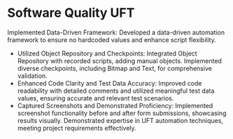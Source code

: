 # Software Quality UFT
 Implemented Data-Driven Framework: Developed a data-driven automation framework to ensure no hardcoded values and enhance script flexibility.
- Utilized Object Repository and Checkpoints: Integrated Object Repository with recorded scripts, adding manual objects. Implemented diverse checkpoints, including Bitmap and Text, for comprehensive validation.
- Enhanced Code Clarity and Test Data Accuracy: Improved code readability with detailed comments and utilized meaningful test data values, ensuring accurate and relevant test scenarios.
- Captured Screenshots and Demonstrated Proficiency: Implemented screenshot functionality before and after form submissions, showcasing results visually. Demonstrated expertise in UFT automation techniques, meeting project requirements effectively.
